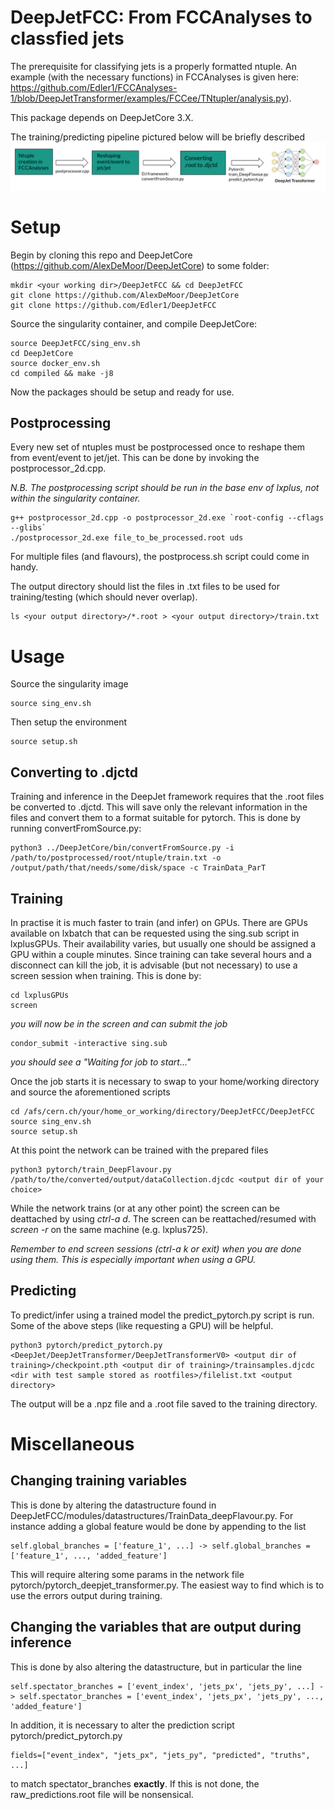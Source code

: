 DeepJetFCC: From FCCAnalyses to classfied jets
===============================================================================

The prerequisite for classifying jets is a properly formatted ntuple. An example (with the necessary functions) in FCCAnalyses is given here: https://github.com/Edler1/FCCAnalyses-1/blob/DeepJetTransformer/examples/FCCee/TNtupler/analysis.py). 

This package depends on DeepJetCore 3.X.

The training/predicting pipeline pictured below will be briefly described
![alt text](https://github.com/Edler1/DeepJetFCC/blob/master/docs/pipeline.png)


Setup
==============

Begin by cloning this repo and DeepJetCore (https://github.com/AlexDeMoor/DeepJetCore) to some folder:
```
mkdir <your working dir>/DeepJetFCC && cd DeepJetFCC 
git clone https://github.com/AlexDeMoor/DeepJetCore
git clone https://github.com/Edler1/DeepJetFCC
```

Source the singularity container, and compile DeepJetCore:
```
source DeepJetFCC/sing_env.sh 
cd DeepJetCore 
source docker_env.sh
cd compiled && make -j8 
```

Now the packages should be setup and ready for use.

Postprocessing 
--------------

Every new set of ntuples must be postprocessed once to reshape them from event/event to jet/jet. This can be done by invoking the postprocessor_2d.cpp. 

*N.B. The postprocessing script should be run in the base env of lxplus, not within the singularity container.* 

```
g++ postprocessor_2d.cpp -o postprocessor_2d.exe `root-config --cflags --glibs`
./postprocessor_2d.exe file_to_be_processed.root uds
```
For multiple files (and flavours), the postprocess.sh script could come in handy.

The output directory should list the files in .txt files to be used for training/testing (which should never overlap).

```
ls <your output directory>/*.root > <your output directory>/train.txt 
```


Usage
====

Source the singularity image
```
source sing_env.sh
```
Then setup the environment 
```
source setup.sh
```

Converting to .djctd
--------------------

Training and inference in the DeepJet framework requires that the .root files be converted to .djctd. This will save only the relevant information in the files and convert them to a format suitable for pytorch. This is done by running convertFromSource.py:

```
python3 ../DeepJetCore/bin/convertFromSource.py -i /path/to/postprocessed/root/ntuple/train.txt -o /output/path/that/needs/some/disk/space -c TrainData_ParT
``` 

Training  
--------------

In practise it is much faster to train (and infer) on GPUs. There are GPUs available on lxbatch that can be requested using the sing.sub script in lxplusGPUs. Their availability varies, but usually one should be assigned a GPU within a couple minutes. Since training can take several hours and a disconnect can kill the job, it is advisable (but not necessary) to use a screen session when training. This is done by:

```
cd lxplusGPUs
screen
``` 

*you will now be in the screen and can submit the job*

```
condor_submit -interactive sing.sub
```

*you should see a "Waiting for job to start..."*

Once the job starts it is necessary to swap to your home/working directory and source the aforementioned scripts

```
cd /afs/cern.ch/your/home_or_working/directory/DeepJetFCC/DeepJetFCC 
source sing_env.sh
source setup.sh
```  

At this point the network can be trained with the prepared files

```
python3 pytorch/train_DeepFlavour.py /path/to/the/converted/output/dataCollection.djcdc <output dir of your choice>
```

While the network trains (or at any other point) the screen can be deattached by using *ctrl-a d*. The screen can be reattached/resumed with *screen -r* on the same machine (e.g. lxplus725).

*Remember to end screen sessions (ctrl-a k or exit) when you are done using them. This is especially important when using a GPU.*

Predicting
-----------

To predict/infer using a trained model the predict_pytorch.py script is run. Some of the above steps (like requesting a GPU) will be helpful.

```
python3 pytorch/predict_pytorch.py <DeepJet/DeepJetTransformer/DeepJetTransformerV0> <output dir of training>/checkpoint.pth <output dir of training>/trainsamples.djcdc <dir with test sample stored as rootfiles>/filelist.txt <output directory>
```

The output will be a .npz file and a .root file saved to the training directory.

Miscellaneous
=============

Changing training variables 
---------------------------

This is done by altering the datastructure found in DeepJetFCC/modules/datastructures/TrainData_deepFlavour.py. For instance adding a global feature would be done by appending to the list

```
self.global_branches = ['feature_1', ...] -> self.global_branches = ['feature_1', ..., 'added_feature']
```

This will require altering some params in the network file pytorch/pytorch_deepjet_transformer.py. The easiest way to find which is to use the errors output during training.

Changing the variables that are output during inference
-------------------------------------------------------

This is done by also altering the datastructure, but in particular the line 

```
self.spectator_branches = ['event_index', 'jets_px', 'jets_py', ...] -> self.spectator_branches = ['event_index', 'jets_px', 'jets_py', ..., 'added_feature']
```

In addition, it is necessary to alter the prediction script pytorch/predict_pytorch.py 

```
fields=["event_index", "jets_px", "jets_py", "predicted", "truths", ...]
```

to match spectator_branches **exactly**. If this is not done, the raw_predictions.root file will be nonsensical. 






